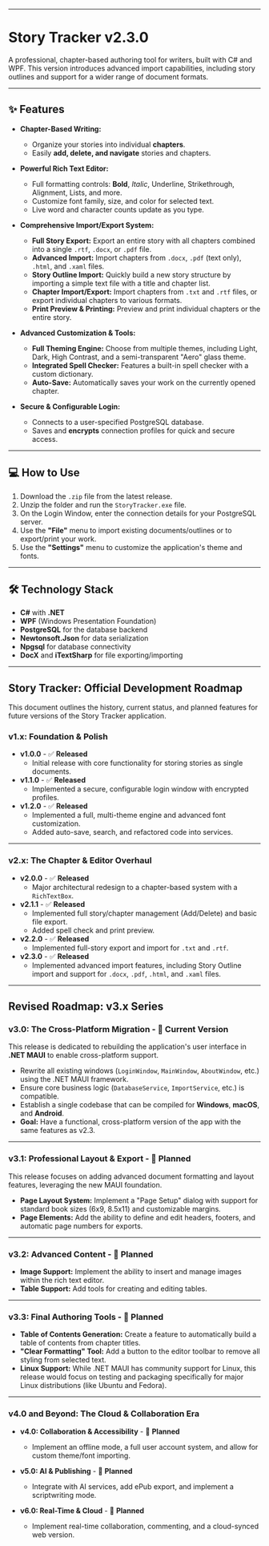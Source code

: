 ***
# Story Tracker v2.3.0

A professional, chapter-based authoring tool for writers, built with C# and WPF. This version introduces advanced import capabilities, including story outlines and support for a wider range of document formats.

---
## ✨ Features

* **Chapter-Based Writing:**
    * Organize your stories into individual **chapters**.
    * Easily **add, delete, and navigate** stories and chapters.

* **Powerful Rich Text Editor:**
    * Full formatting controls: **Bold**, *Italic*, Underline, Strikethrough, Alignment, Lists, and more.
    * Customize font family, size, and color for selected text.
    * Live word and character counts update as you type.

* **Comprehensive Import/Export System:**
    * **Full Story Export:** Export an entire story with all chapters combined into a single `.rtf`, `.docx`, or `.pdf` file.
    * **Advanced Import:** Import chapters from `.docx`, `.pdf` (text only), `.html`, and `.xaml` files.
    * **Story Outline Import:** Quickly build a new story structure by importing a simple text file with a title and chapter list.
    * **Chapter Import/Export:** Import chapters from `.txt` and `.rtf` files, or export individual chapters to various formats.
    * **Print Preview & Printing:** Preview and print individual chapters or the entire story.

* **Advanced Customization & Tools:**
    * **Full Theming Engine:** Choose from multiple themes, including Light, Dark, High Contrast, and a semi-transparent "Aero" glass theme.
    * **Integrated Spell Checker:** Features a built-in spell checker with a custom dictionary.
    * **Auto-Save:** Automatically saves your work on the currently opened chapter.

* **Secure & Configurable Login:**
    * Connects to a user-specified PostgreSQL database.
    * Saves and **encrypts** connection profiles for quick and secure access.

---
## 💻 How to Use

1.  Download the `.zip` file from the latest release.
2.  Unzip the folder and run the `StoryTracker.exe` file.
3.  On the Login Window, enter the connection details for your PostgreSQL server.
4.  Use the **"File"** menu to import existing documents/outlines or to export/print your work.
5.  Use the **"Settings"** menu to customize the application's theme and fonts.

---
## 🛠️ Technology Stack

* **C#** with **.NET**
* **WPF** (Windows Presentation Foundation)
* **PostgreSQL** for the database backend
* **Newtonsoft.Json** for data serialization
* **Npgsql** for database connectivity
* **DocX** and **iTextSharp** for file exporting/importing

---
## **Story Tracker: Official Development Roadmap**

This document outlines the history, current status, and planned features for future versions of the Story Tracker application.

### **v1.x: Foundation & Polish**

* **v1.0.0** - ✅ **Released**
    * Initial release with core functionality for storing stories as single documents.
* **v1.1.0** - ✅ **Released**
    * Implemented a secure, configurable login window with encrypted profiles.
* **v1.2.0** - ✅ **Released**
    * Implemented a full, multi-theme engine and advanced font customization.
    * Added auto-save, search, and refactored code into services.

---
### **v2.x: The Chapter & Editor Overhaul**

* **v2.0.0** - ✅ **Released**
    * Major architectural redesign to a chapter-based system with a `RichTextBox`.
* **v2.1.1** - ✅ **Released**
    * Implemented full story/chapter management (Add/Delete) and basic file export.
    * Added spell check and print preview.
* **v2.2.0** - ✅ **Released**
    * Implemented full-story export and import for `.txt` and `.rtf`.
* **v2.3.0** - ✅ **Released**
    * Implemented advanced import features, including Story Outline import and support for `.docx`, `.pdf`, `.html`, and `.xaml` files.

---
## **Revised Roadmap: v3.x Series**

### **v3.0: The Cross-Platform Migration** - 🚧 **Current Version**
This release is dedicated to rebuilding the application's user interface in **.NET MAUI** to enable cross-platform support.
* Rewrite all existing windows (`LoginWindow`, `MainWindow`, `AboutWindow`, etc.) using the .NET MAUI framework.
* Ensure core business logic (`DatabaseService`, `ImportService`, etc.) is compatible.
* Establish a single codebase that can be compiled for **Windows**, **macOS**, and **Android**.
* **Goal:** Have a functional, cross-platform version of the app with the same features as v2.3.

---
### **v3.1: Professional Layout & Export** - 📅 **Planned**
This release focuses on adding advanced document formatting and layout features, leveraging the new MAUI foundation.
* **Page Layout System:** Implement a "Page Setup" dialog with support for standard book sizes (6x9, 8.5x11) and customizable margins.
* **Page Elements:** Add the ability to define and edit headers, footers, and automatic page numbers for exports.

---
### **v3.2: Advanced Content** - 📅 **Planned**
* **Image Support:** Implement the ability to insert and manage images within the rich text editor.
* **Table Support:** Add tools for creating and editing tables.

---
### **v3.3: Final Authoring Tools** - 📅 **Planned**
* **Table of Contents Generation:** Create a feature to automatically build a table of contents from chapter titles.
* **"Clear Formatting" Tool:** Add a button to the editor toolbar to remove all styling from selected text.
* **Linux Support:** While .NET MAUI has community support for Linux, this release would focus on testing and packaging specifically for major Linux distributions (like Ubuntu and Fedora).

---
### **v4.0 and Beyond: The Cloud & Collaboration Era**

* **v4.0: Collaboration & Accessibility** - 📅 **Planned**
    * Implement an offline mode, a full user account system, and allow for custom theme/font importing.

* **v5.0: AI & Publishing** - 📅 **Planned**
    * Integrate with AI services, add ePub export, and implement a scriptwriting mode.

* **v6.0: Real-Time & Cloud** - 📅 **Planned**
    * Implement real-time collaboration, commenting, and a cloud-synced web version.
